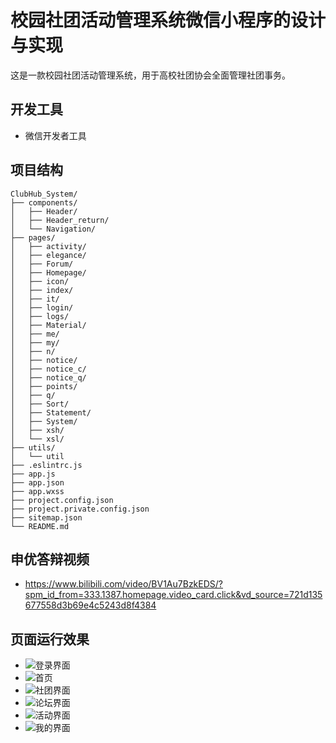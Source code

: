 # 校园社团活动管理系统微信小程序的设计与实现

这是一款校园社团活动管理系统，用于高校社团协会全面管理社团事务。

## 开发工具

- 微信开发者工具

## 项目结构

```
ClubHub_System/
├── components/
│   ├── Header/
│   ├── Header_return/
│   └── Navigation/    
├── pages/
│   ├── activity/
│   ├── elegance/
│   ├── Forum/
│   ├── Homepage/
│   ├── icon/
│   ├── index/
│   ├── it/
│   ├── login/
│   ├── logs/
│   ├── Material/
│   ├── me/
│   ├── my/
│   ├── n/
│   ├── notice/
│   ├── notice_c/
│   ├── notice_q/
│   ├── points/
│   ├── q/
│   ├── Sort/
│   ├── Statement/
│   ├── System/
│   ├── xsh/
│   └── xsl/
├── utils/
│   └── util
├── .eslintrc.js
├── app.js
├── app.json
├── app.wxss
├── project.config.json
├── project.private.config.json
├── sitemap.json
└── README.md
```

## 申优答辩视频

- https://www.bilibili.com/video/BV1Au7BzkEDS/?spm_id_from=333.1387.homepage.video_card.click&vd_source=721d135677558d3b69e4c5243d8f4384


## 页面运行效果

- ![登录界面](images/login.png)
- ![首页](images/homepage.png)
- ![社团界面](images/Sort.png)
- ![论坛界面](images/Forum.png)
- ![活动界面](images/activity.png)
- ![我的界面](images/me.png)
